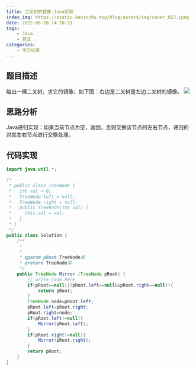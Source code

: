 ```yaml
---
title: 二叉树的镜像-Java实现
index_img: https://static.kevinchu.top/blog/assets/img/cover_023.jpeg
date: 2022-06-10 14:10:21
tags:
    - Java
    - 算法
categories:
    - 学习记录
---
```

## 题目描述
给出一棵二叉树，求它的镜像，如下图：右边是二叉树是左边二叉树的镜像。
![](https://static.kevinchu.top/blog/public/treeNode-mirror.png)

## 思路分析
Java递归实现：如果当前节点为空，返回，否则交换该节点的左右节点，递归的对其左右节点进行交换处理。

## 代码实现
```Java
import java.util.*;

/*
 * public class TreeNode {
 *   int val = 0;
 *   TreeNode left = null;
 *   TreeNode right = null;
 *   public TreeNode(int val) {
 *     this.val = val;
 *   }
 * }
 */
public class Solution {
    /**
     *
     * 
     * @param pRoot TreeNode类 
     * @return TreeNode类
     */
    public TreeNode Mirror (TreeNode pRoot) {
        // write code here
        if(pRoot==null||(pRoot.left==null&&pRoot.right==null)){
            return pRoot;
        }
        TreeNode node=pRoot.left;
        pRoot.left=pRoot.right;
        pRoot.right=node;
        if(pRoot.left!=null){
            Mirror(pRoot.left);
        }
        if(pRoot.right!=null){
            Mirror(pRoot.right);
        }
        return pRoot;
    }
}

```